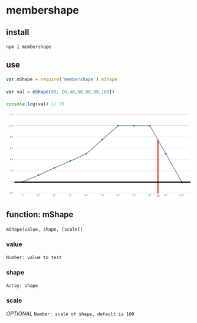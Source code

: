 # membershape 

## install
`npm i membershape`

## use
```javascript
var mShape = require('membershape').mShape

var val = mShape(85, [0,40,60,80,90,100])

console.log(val) // 75
```

![Chart](chart.png)

## function: mShape
`mShape(value, shape, [scale])`

### value
`Number: value to test`

### shape
`Array: shape`

### scale
*OPTIONAL* `Number: scale of shape, default is 100`
